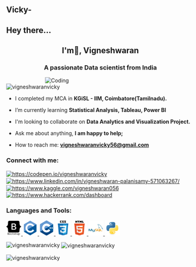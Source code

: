 ## Vicky-
## Hey there...
<h2 align="center">I'm👋, Vigneshwaran</h2>
<h3 align="center">A passionate Data scientist from India</h3>
<img align="right" alt="Coding" width="400" src="https://raw.githubusercontent.com/abhisheknaiidu/abhisheknaiidu/master/code.gif">

<p align="left"> <img src="https://komarev.com/ghpvc/?username=vigneshwaranvicky&label=Profile%20views&color=0e75b6&style=flat" alt="vigneshwaranvicky" /> </p>

- I completed my MCA in **KGiSL - IIM, Coimbatore(Tamilnadu).**

- I’m currently learning <b>Statistical Analysis, Tableau, Power BI</b>

- I'm looking to collaborate on **Data Analytics and Visualization Project.**

- Ask me about anything, **I am happy to help;**

- How to reach me: **vigneshwaranvicky56@gmail.com**

<h3 align="left">Connect with me:</h3>
<p align="left">
<a href="https://codepen.io/https://codepen.io/vigneshwaranvicky" target="blank"><img align="center" src="https://raw.githubusercontent.com/rahuldkjain/github-profile-readme-generator/master/src/images/icons/Social/codepen.svg" alt="https://codepen.io/vigneshwaranvicky" height="30" width="40" /></a>
<a href="https://linkedin.com/in/https://www.linkedin.com/in/vigneshwaran-palanisamy-571063267/" target="blank"><img align="center" src="https://raw.githubusercontent.com/rahuldkjain/github-profile-readme-generator/master/src/images/icons/Social/linked-in-alt.svg" alt="https://www.linkedin.com/in/vigneshwaran-palanisamy-571063267/" height="30" width="40" /></a>
<a href="https://kaggle.com/https://www.kaggle.com/vigneshwaran056" target="blank"><img align="center" src="https://raw.githubusercontent.com/rahuldkjain/github-profile-readme-generator/master/src/images/icons/Social/kaggle.svg" alt="https://www.kaggle.com/vigneshwaran056" height="30" width="40" /></a>
<a href="https://www.hackerrank.com/https://www.hackerrank.com/dashboard" target="blank"><img align="center" src="https://raw.githubusercontent.com/rahuldkjain/github-profile-readme-generator/master/src/images/icons/Social/hackerrank.svg" alt="https://www.hackerrank.com/dashboard" height="30" width="40" /></a>
</p>

<h3 align="left">Languages and Tools:</h3>
<p align="left"> <a href="https://getbootstrap.com" target="_blank" rel="noreferrer"> <img src="https://raw.githubusercontent.com/devicons/devicon/master/icons/bootstrap/bootstrap-plain-wordmark.svg" alt="bootstrap" width="40" height="40"/> </a> <a href="https://www.cprogramming.com/" target="_blank" rel="noreferrer"> <img src="https://raw.githubusercontent.com/devicons/devicon/master/icons/c/c-original.svg" alt="c" width="40" height="40"/> </a> <a href="https://www.w3schools.com/cpp/" target="_blank" rel="noreferrer"> <img src="https://raw.githubusercontent.com/devicons/devicon/master/icons/cplusplus/cplusplus-original.svg" alt="cplusplus" width="40" height="40"/> </a> <a href="https://www.w3schools.com/css/" target="_blank" rel="noreferrer"> <img src="https://raw.githubusercontent.com/devicons/devicon/master/icons/css3/css3-original-wordmark.svg" alt="css3" width="40" height="40"/> </a> <a href="https://www.w3.org/html/" target="_blank" rel="noreferrer"> <img src="https://raw.githubusercontent.com/devicons/devicon/master/icons/html5/html5-original-wordmark.svg" alt="html5" width="40" height="40"/> </a> <a href="https://www.mysql.com/" target="_blank" rel="noreferrer"> <img src="https://raw.githubusercontent.com/devicons/devicon/master/icons/mysql/mysql-original-wordmark.svg" alt="mysql" width="40" height="40"/> </a> <a href="https://www.python.org" target="_blank" rel="noreferrer"> <img src="https://raw.githubusercontent.com/devicons/devicon/master/icons/python/python-original.svg" alt="python" width="40" height="40"/> </a> </p>

<p><img align="left" src="https://github-readme-stats.vercel.app/api/top-langs?username=vigneshwaranvicky&show_icons=true&locale=en&layout=compact" alt="vigneshwaranvicky" /></p>

<p>&nbsp;<img align="center" src="https://github-readme-stats.vercel.app/api?username=vigneshwaranvicky&show_icons=true&locale=en" alt="vigneshwaranvicky" /></p>

<p><img align="center" src="https://github-readme-streak-stats.herokuapp.com/?user=vigneshwaranvicky&" alt="vigneshwaranvicky" /></p>
